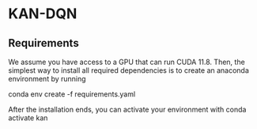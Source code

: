 # KAN-DQN

## Requirements
We assume you have access to a GPU that can run CUDA 11.8. Then, the simplest way to install all required dependencies is to create an anaconda environment by running

  conda env create -f requirements.yaml

After the installation ends, you can activate your environment with
  conda activate kan
